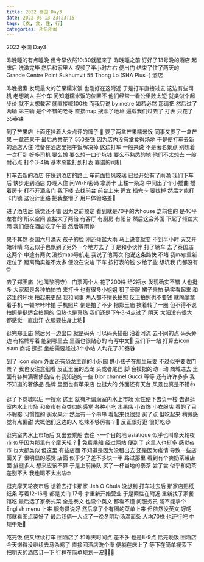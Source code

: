 ```yaml
---
title: 2022 泰国 Day3
date: 2022-06-13 23:23:15
tags: [衣, 食, 住, 行]
categories: 所见所闻
---
```


2022 泰国 Day3

昨晚睡的有点睡晚 但今早依然10:30就醒来了 昨晚睡之前 订好了13号晚的酒店 起床后 洗漱完毕 然后和家里人 视频了半小时左右 便出门 结束了住了两天的 Grande Centre Point Sukhumvit 55 Thong Lo (SHA Plus+) 酒店 

昨晚搜索 发现最火的芒果糯米饭 也刚好在这附近 于是打车直接过去 这边有些司机 老想坑人 拦个车 问知道糯米饭的位置不 他们经常一看公里数太短 就类似个起步价 就不太想载客 就直接喊100株 而我只说 by metre 如若必然 那请把 然后过了两辆 第三辆 是个不错的老哥 直接map 搜索了地址 遍载我们过去了 打表 只花了35泰铢

到了芒果店 上面还挂着大众点评的牌子 🤣 要了两盒芒果糯米饭 同事又要了一盒芒果 一盒芒果干 最后总共花了 550泰铢 因为店内没有堂食得场地 于是便打车去新的酒店入住 准备在酒店里把午饭解决掉 这边打车 一般来说 不是著名景点 别想着一次打到 好多司机 要么懒 要么想一口价坑钱 要么不熟悉的地 他们不太想去 一般耐心点 打个3-4辆 基本总能打到打表 靠谱的司机

打车去新的酒店 在快到酒店的路上 车前面挡风玻璃 已经开始有了雨滴 我们下车后 快步走到酒店 办理入住 问Wi-Fi密码 拿房卡 上楼一条龙 中间出了个小插曲 插着房卡 打不开酒店门 我下楼 去找前台 前台上来 适宜 插完卡 要拔掉 然后才能打卡门锁 这设计思路 把我整懵了 用户体验略差🤣

进了酒店后 感觉还不错 因为之前预定 看到就是70平的大house 之前住的 是40平左右的 所以空间 直接大了两倍 有客厅 有厨房 有阳台 然后这会外面 下起了倾盆大雨 我们便在酒店吃了午饭 然后等雨停

果不其然 泰国六月滴天 孩子的脸 刚还倾盆大雨 马上说变就变 不到半小时 天又开始转晴 乌云似乎也飘到了另外一个地方去了 于是和小伙伴 打了辆车 去了泰国庙 这两个 中途有两次 没按map导航走 我说了他两次 他说这条路快 不堵 我map重新定位了 距离确实差不太多 便没在说啥 下车 按打表的钱 少给了些 想坑我 门都没有🤓 

去了郑王庙（也叫黎明寺） 门票两个人 花了200株 给2瓶水 发现确实不错  人也挺多 大家都是各种拍拍拍 来打卡 也有很多小姐姐 租了泰服 裙子来拍 确实看起来 和这里的环境 拍起来更配 我和同事 两人都不擅长拍照 反正拍照也不要钱 就隔拿拿着手机 一顿咔咔咔拍 手机照片 倒是拍了不少 把郑王庙 挨着转了一圈 但不得不说 拍照是挺适合拍照的 但热也是真热 我们还是下午3-4点过了 阴天 太阳没有很大 都感觉一直出汗 衣服要往身上粘🤣

逛完郑王庙 然后另一边出口 就是码头 可以码头搭船 沿着河流 去不同的点 码头旁边 有招牌写着 能到哪里去 里面也很贴心的 有写中文🤣 我们下一站 打算去icon siam 商城 逛逛 坐船需要经过3个小站 人均花了30泰铢

到了 icon siam 外面还有恐龙主题的小乐园 供小孩子在那里玩耍 不过似乎要收门票？ 我也没注意细看 反正里面的恐龙 头或者尾巴 脚 会模拟的动一动 商城进去 里面有各种滴奢侈品店 有我知道的一些 Dior channel Gucci 等等 还有许许多多 我不知道的奢侈品 品牌 里面也有苹果店 也挺大的 外面还有天台 风景也真是不错👍

逛了下商城以后 一搜索 这里 就有所谓滴室内水上市场 索性便下去负一楼 去逛逛室内水上市场 和夜市有点类似的感觉 各种小吃 水果店 小首饰 小衣服店 看的了目不暇接 习惯性的 买水果汁 然后有一个串串 看起来也很想 买了点 但吃起来 稍微感觉有点偏甜 大概他们这边的人 吃辣不够厉害？🤣 反正很好逛 很好吃😋

逛完室内水上市场后 又出去乘船 去往下一个目的地 asiatique 似乎也叫摩天轮夜市 似乎因为那里有个摩天轮？🤣 免费乘船 经过两站 便到了 这里人也挺多 感觉夜市 也大都类似 但这里 有些店面 不知道是因为没租出去 还是因为疫情 导致一些店面关了 很明显的感觉 店面 似乎少了差不多快一半 路过那里 看到有个卖奶茶带店面 排挺多人 想来应该不算 于是上前排队 买了一杯当地的泰茶 尝了尝 似乎和奶茶 差别不大 我也喝不太出啥🤓

逛完摩天轮夜市后 想着去打卡那家 Jeh O Chula 没想到 打车过去后 那家店贴纸纸条 写着12-16号 都是关门 17号 才重新开始营业 于是索性在附近 重新找了家餐馆吃 最后选了家泰式菜 全是泰文 也没个英文 都看不懂 问服务员 能不能拿个English menu 上来 服务员说好 然后拿了个有图的菜单上来 但依然没英文 好吧  那就看图点菜好了 最后我俩一人点了一晚冬阴功汤滴面条 人均70株 也还行吧 中规中矩🤣

吃完饭 便又继续打车 回酒店了 和昨天时间点 差不多 也是8-9点 恰完晚饭 回酒店 今天懒得没继续去马杀鸡了 直接回酒店洗个澡 便躺在床上了 等下在简单搜索下 把明天的酒店订一下 行程在简单规划一波🤣🤣🤣